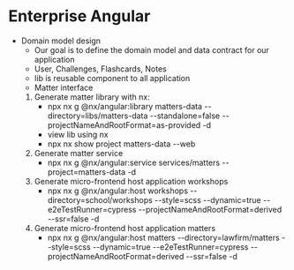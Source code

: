 # Enterprise Angular
- Domain model design 
    - Our goal is to define the domain model and data contract for our application
    - User, Challenges, Flashcards, Notes
    - lib is reusable component to all application
    - Matter interface
    1. Generate matter library with nx:
        - npx nx g @nx/angular:library matters-data --directory=libs/matters-data --standalone=false --projectNameAndRootFormat=as-provided -d
        - view lib using nx
        - npx nx show project matters-data --web 
    2. Generate matter service
        - npx nx g @nx/angular:service services/matters --project=matters-data -d
    3. Generate micro-frontend host application workshops
        - npx nx g @nx/angular:host workshops --directory=school/workshops --style=scss --dynamic=true --e2eTestRunner=cypress --projectNameAndRootFormat=derived --ssr=false -d
    4. Generate micro-frontend host application matters
        - npx nx g @nx/angular:host matters --directory=lawfirm/matters --style=scss --dynamic=true --e2eTestRunner=cypress --projectNameAndRootFormat=derived --ssr=false -d

